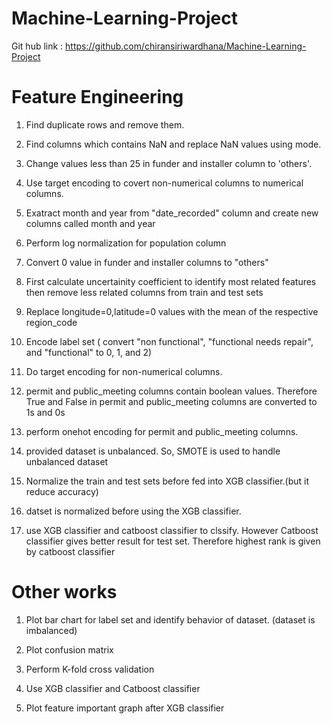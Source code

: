# Machine-Learning-Project

Git hub link : https://github.com/chiransiriwardhana/Machine-Learning-Project

# Feature Engineering

1. Find duplicate rows and remove them.

2. Find columns which contains NaN and replace NaN values using mode. 

3. Change values less than 25 in funder and installer column to 'others'.

4. Use target encoding to covert non-numerical columns to numerical columns.

5. Exatract month and year from "date_recorded" column and create new columns called month and year

6. Perform log normalization for population column

7. Convert 0 value in funder and installer columns to "others"

8. First calculate uncertainity coefficient to identify most related features then remove less related columns from train and test sets

9. Replace longitude=0,latitude=0 values with the mean of the respective region_code

10. Encode label set ( convert "non functional", "functional needs repair", and "functional" to 0, 1, and 2)

11. Do target encoding for non-numerical columns.

12. permit and public_meeting columns contain boolean values. Therefore True and False in permit and public_meeting columns are converted to 1s and 0s

13. perform onehot encoding for permit and public_meeting columns.

14. provided dataset is unbalanced. So, SMOTE is used to handle unbalanced dataset

14. Normalize the train and test sets before fed into XGB classifier.(but it reduce accuracy)

15. datset is normalized before using the XGB classifier.

16. use XGB classifier and catboost classifier to clssify. However Catboost classifier gives better result for test set. Therefore highest rank is given by catboost classifier



# Other works

1. Plot bar chart for label set and identify behavior of dataset. (dataset is imbalanced)

2. Plot confusion matrix

3. Perform K-fold cross validation

4. Use XGB classifier and Catboost classifier

5. Plot feature important graph after XGB classifier
